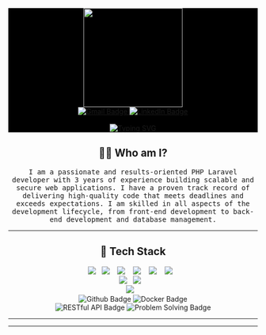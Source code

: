 <div id="header" align="center" style = "background-color:#000000">
  <img src="https://media.giphy.com/media/NgurY1o4z080Jfoyzw/giphy.gif" width="200" height= "200"/>
</div>


<div id="badges"  align="center" style = "background-color:#000000">
                                       
  <a href="mailto:anakor.chinaza.s@gmail.com" target = "_blank">
    <img src="https://img.shields.io/badge/Gmail-D14836?style=for-the-badge&logo=gmail&logoColor=white" alt="Gmail Badge"/>
  </a>
  <a href="https://www.linkedin.com/in/RubyAnakor/" target = "_blank">
    <img src="https://img.shields.io/badge/LinkedIn-blue?style=for-the-badge&logo=linkedin&logoColor=white" alt="LinkedIn Badge"/>
  </a>
    <br><br>
  <a href="https://git.io/typing-svg"><img src="https://readme-typing-svg.demolab.com?font=Fira+Code&size=30&pause=1000&color=F73ADA&multiline=true&width=435&lines=Hello+World+👋🏽+I'm+Ruby+.%F0%9F%91%8B" alt="Typing SVG" /></a>
</div>

<h2 align="center"> 👨‍💻 Who am I?</h2>
<p align="center">
  <samp>I am a passionate and results-oriented PHP Laravel developer with 3 years of experience building scalable and secure web applications. I have a proven track record of delivering high-quality code that meets deadlines and exceeds expectations. I am skilled in all aspects of the development lifecycle, from front-end development to back-end development and database management.</samp>
</p>

<hr>

<h2 align="center"> 🔭 Tech Stack </h2>
<p align="center">
  <img src="https://img.shields.io/badge/-html5-005571?style=for-the-badge&logo=html5" />&nbsp;&nbsp;
  <img src="https://img.shields.io/badge/css3-316192?style=for-the-badge&logo=css3&logoColor=white" />&nbsp;&nbsp;&nbsp;
  <img src="https://img.shields.io/badge/Bootstrap-23F7931E?style=for-the-badge&logo=Bootstrap&logoColor=white" />&nbsp;&nbsp;&nbsp;
  <img src="https://img.shields.io/badge/Javascript-%230db7ed.svg?style=for-the-badge&logo=Javascript&logoColor=white" />&nbsp;&nbsp;&nbsp;
  <img src="https://img.shields.io/badge/jQuery-%230db7ed.svg?style=for-the-badge&logo=jQuery&logoColor=white" />&nbsp;&nbsp;&nbsp;
  <img src="https://img.shields.io/badge/Ajax-%230db7ed.svg?style=for-the-badge&logo=Ajax&logoColor=white" />&nbsp;&nbsp;&nbsp;
  <br>
  <img src="https://img.shields.io/badge/PHP-14354C?style=for-the-badge&logo=PHP&logoColor=white" />&nbsp;&nbsp;
  <img src="https://img.shields.io/badge/Laravel-E97627?style=for-the-badge&logo=Laravel&logoColor=white" />&nbsp;&nbsp;&nbsp;
  <br>
  <img src="https://img.shields.io/badge/MySQL-00000F?style=for-the-badge&logo=mysql&logoColor=white" />&nbsp;&nbsp;&nbsp;
  <br>
  <img src="https://img.shields.io/badge/Github-242181?style=for-the-badge&logo=github" alt="Github Badge"/> 
  <img src="https://img.shields.io/badge/Docker-239F3F?style=for-the-badge&logo=docker&logoColor=white" alt="Docker Badge"/>
  <br>
  <img src="https://img.shields.io/badge/RESTful%20APIs-000000?style=for-the-badge&logo=rest" alt="RESTful API Badge"/>
  <img src="https://img.shields.io/badge/Problem%20Solving-38A3A5?style=for-the-badge" alt="Problem Solving Badge"/>
 
</p>

<hr>




<hr>
